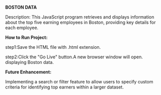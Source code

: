 **BOSTON DATA**

Description: This JavaScript program retrieves and displays information about the top five earning employees in
Boston, providing key details for each employee.

**How to Run Project:**

step1:Save the HTML file with .html extension.

step2:Click the "Go Live" button.A new browser window will open. displaying Boston data.

**Future Enhancement:**

Implementing a search or filter feature to allow users to specify custom criteria for identifying top earners within a
larger dataset.
